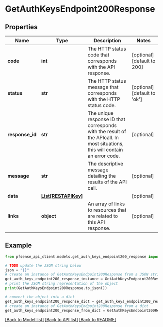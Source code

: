 # GetAuthKeysEndpoint200Response


## Properties

Name | Type | Description | Notes
------------ | ------------- | ------------- | -------------
**code** | **int** | The HTTP status code that corresponds with the API response. | [optional] [default to 200]
**status** | **str** | The HTTP status message that corresponds with the HTTP status code. | [optional] [default to 'ok']
**response_id** | **str** | The unique response ID that corresponds with the result of the APIcall. In most situations, this will contain an error code. | [optional] 
**message** | **str** | The descriptive message detailing the results of the API call. | [optional] 
**data** | [**List[RESTAPIKey]**](RESTAPIKey.md) |  | [optional] 
**links** | **object** | An array of links to resources that are related to this API response. | [optional] 

## Example

```python
from pfsense_api_client.models.get_auth_keys_endpoint200_response import GetAuthKeysEndpoint200Response

# TODO update the JSON string below
json = "{}"
# create an instance of GetAuthKeysEndpoint200Response from a JSON string
get_auth_keys_endpoint200_response_instance = GetAuthKeysEndpoint200Response.from_json(json)
# print the JSON string representation of the object
print(GetAuthKeysEndpoint200Response.to_json())

# convert the object into a dict
get_auth_keys_endpoint200_response_dict = get_auth_keys_endpoint200_response_instance.to_dict()
# create an instance of GetAuthKeysEndpoint200Response from a dict
get_auth_keys_endpoint200_response_from_dict = GetAuthKeysEndpoint200Response.from_dict(get_auth_keys_endpoint200_response_dict)
```
[[Back to Model list]](../README.md#documentation-for-models) [[Back to API list]](../README.md#documentation-for-api-endpoints) [[Back to README]](../README.md)


